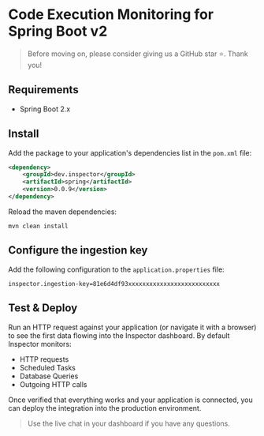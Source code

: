 ﻿# Code Execution Monitoring for Spring Boot v2
 
 > Before moving on, please consider giving us a GitHub star ⭐️. Thank you!

 ## Requirements

- Spring Boot 2.x

## Install

Add the package to your application's dependencies list in the `pom.xml` file:

```xml
<dependency>
    <groupId>dev.inspector</groupId>
    <artifactId>spring</artifactId>
    <version>0.0.9</version>
</dependency>
```

Reload the maven dependencies:

```
mvn clean install
```

## Configure the ingestion key

Add the following configuration to the `application.properties` file:

```properties
inspector.ingestion-key=81e6d4df93xxxxxxxxxxxxxxxxxxxxxxxxxx
```

## Test & Deploy

Run an HTTP request against your application (or navigate it with a browser) to see the first data flowing into the Inspector dashboard.
By default Inspector monitors:

- HTTP requests
- Scheduled Tasks
- Database Queries
- Outgoing HTTP calls

Once verified that everything works and your application is connected, you can deploy the integration into the production environment.

> Use the live chat in your dashboard if you have any questions.
